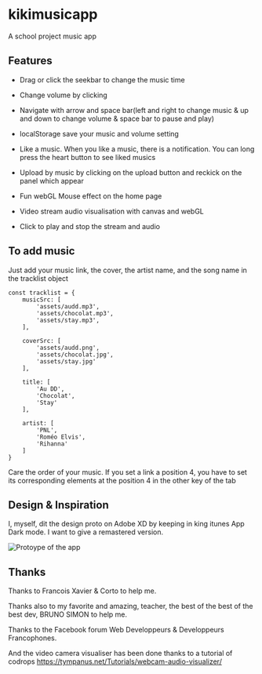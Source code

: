 # kikimusicapp
A school project music app

## Features

* Drag or click the seekbar to change the music time
* Change volume by clicking
* Navigate with arrow and space bar(left and right to change music & up and down to change volume & space bar to pause and play)
* localStorage save your music and volume setting 
* Like a music. When you like a music, there is a notification. You can long press the heart button to see liked musics
* Upload by music by clicking on the upload button and reckick on the panel which appear

* Fun webGL Mouse effect on the home page
* Video stream audio visualisation  with canvas and webGL 
* Click to play and stop the stream and audio

## To add music

Just add your music link, the cover, the artist name, and the song name in the tracklist object
```
const tracklist = {
    musicSrc: [
        'assets/audd.mp3',
        'assets/chocolat.mp3',
        'assets/stay.mp3',
    ],

    coverSrc: [
        'assets/audd.png',
        'assets/chocolat.jpg',
        'assets/stay.jpg'
    ],

    title: [
        'Au DD',
        'Chocolat',
        'Stay'
    ],

    artist: [
        'PNL',
        'Roméo Elvis',
        'Rihanna'
    ]
}

```

Care the order of your music. If you set a link a position 4, you have to set its corresponding elements at the position 4 in the other key of the tab 

## Design & Inspiration

I, myself, dit the design proto on Adobe XD by keeping in king itunes App Dark mode. I want to give a remastered version.

![Protoype of the app](https://angegoua.github.io/kikimusicapp/assets/background.png/ "Protoype of the app")

## Thanks

Thanks to Francois Xavier & Corto to help me.

Thanks also to my favorite and amazing, teacher, the best of the best of the best dev, BRUNO SIMON to help me.

Thanks to the Facebook forum Web Developpeurs & Developpeurs Francophones.

And the video camera visualiser has been done thanks to a tutorial of codrops 
https://tympanus.net/Tutorials/webcam-audio-visualizer/
